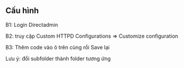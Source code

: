 <h2>Cấu hình</h2>
<p>B1: Login Directadmin</p>
<p>B2: truy cập Custom HTTPD Configurations => Customize configuration</p>
<p>B3: Thêm code vào ô trên cùng rồi Save lại</p>
<p>Lưu ý: đổi subfolder thành folder tương ứng</p>
